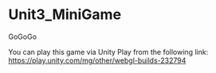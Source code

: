 # Unit3_MiniGame
GoGoGo

You can play this game via Unity Play from the following link:
https://play.unity.com/mg/other/webgl-builds-232794
